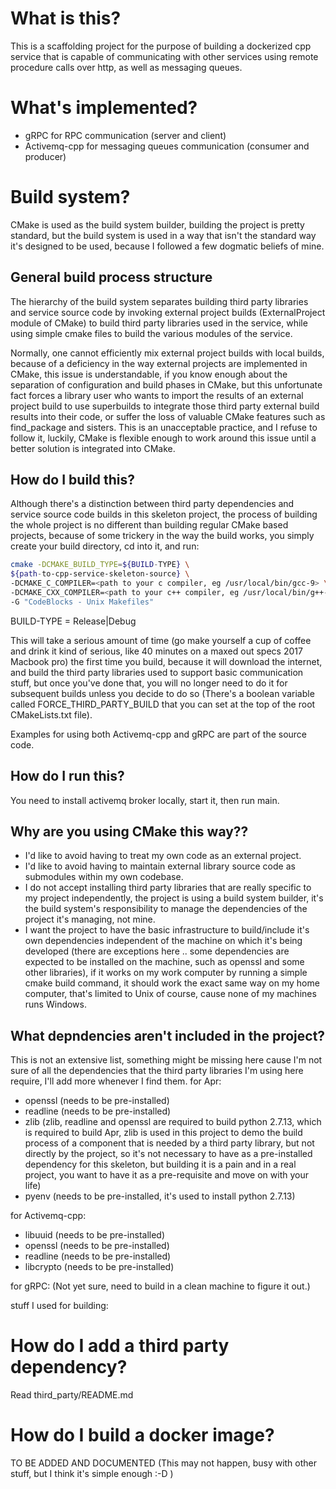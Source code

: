# What is this?

This is a scaffolding project for the purpose of building a dockerized cpp service that is capable of communicating with 
other services using remote procedure calls over http, as well as messaging queues.

# What's implemented?

- gRPC for RPC communication (server and client)
- Activemq-cpp for messaging queues communication (consumer and producer)

# Build system?

CMake is used as the build system builder, building the project is pretty standard, but the build system is used in a way that 
isn't the standard way it's designed to be used, because I followed a few dogmatic beliefs of mine.

## General build process structure

The hierarchy of the build system separates building third party libraries and service source code by invoking external
project builds (ExternalProject module of CMake) to build third party libraries used in the service, while using simple
cmake files to build the various modules of the service.
 
 Normally, one cannot efficiently mix external project builds with local builds, because of a deficiency in the way
 external projects are implemented in CMake, this issue is understandable, if you know enough about the separation of
 configuration and build phases in CMake, but this unfortunate fact forces a library user who wants to import the results 
 of an external project build to use superbuilds to integrate those third party external build results into their code, 
 or suffer the loss of valuable CMake features such as find_package and sisters. This is an unacceptable practice, and 
 I refuse to follow it, luckily, CMake is flexible enough to work around this issue until a better solution is integrated
 into CMake.
 
 ## How do I build this?

Although there's a distinction between third party dependencies and service source code builds in this skeleton project,
the process of building the whole project is no different than building regular CMake based projects, 
because of some trickery in the way the build works, you simply create your build directory, cd into it, and run:

```bash
cmake -DCMAKE_BUILD_TYPE=${BUILD-TYPE} \
${path-to-cpp-service-skeleton-source} \
-DCMAKE_C_COMPILER=<path to your c compiler, eg /usr/local/bin/gcc-9> \
-DCMAKE_CXX_COMPILER=<path to your c++ compiler, eg /usr/local/bin/g++-9> \
-G "CodeBlocks - Unix Makefiles"
```
BUILD-TYPE = Release|Debug

This will take a serious amount of time (go make yourself a cup of coffee and drink it kind of serious, like 40 minutes
on a maxed out specs 2017 Macbook pro) the first time you build, because it will download the internet, and build the 
third party libraries used to support basic communication stuff, but once you've done that, you will no longer need to 
do it for subsequent builds unless you decide to do so (There's a boolean variable called FORCE_THIRD_PARTY_BUILD 
that you can set at the top of the root CMakeLists.txt file).

Examples for using both Activemq-cpp and gRPC are part of the source code.

## How do I run this?

You need to install activemq broker locally, start it, then run main.

## Why are you using CMake this way??

- I'd like to avoid having to treat my own code as an external project.
- I'd like to avoid having to maintain external library source code as submodules within my own codebase.
- I do not accept installing third party libraries that are really specific to my project independently, the project
is using a build system builder, it's the build system's responsibility to manage the dependencies of the project it's 
managing, not mine.
- I want the project to have the basic infrastructure to build/include it's own dependencies independent of the machine
on which it's being developed (there are exceptions here .. some dependencies are expected to be installed on the machine, 
such as openssl and some other libraries), if it works on my work computer by running a simple cmake build command,
it should work the exact same way on my home computer, that's limited to Unix of course, cause none of my machines runs 
Windows.

## What depndencies aren't included in the project?

This is not an extensive list, something might be missing here cause I'm not sure of all the dependencies that the third
party libraries I'm using here require, I'll add more whenever I find them.
for Apr:
- openssl (needs to be pre-installed)
- readline (needs to be pre-installed)
- zlib (zlib, readline and openssl are required to build python 2.7.13, which is required to build Apr, zlib is used 
in this project to demo the build process of a component that is needed by a third party library, but not directly by 
the project, so it's not necessary to have as a pre-installed dependency for this skeleton, but building it is a pain 
and in a real project, you want to have it as a pre-requisite and move on with your life)
- pyenv (needs to be pre-installed, it's used to install python 2.7.13)

for Activemq-cpp:
- libuuid (needs to be pre-installed)
- openssl (needs to be pre-installed)
- readline (needs to be pre-installed)
- libcrypto (needs to be pre-installed)

for gRPC:
 (Not yet sure, need to build in a clean machine to figure it out.)

stuff I used for building:
# How do I add a third party dependency?

Read third_party/README.md

# How do I build a docker image?

TO BE ADDED AND DOCUMENTED (This may not happen, busy with other stuff, but I think it's simple enough :-D )
